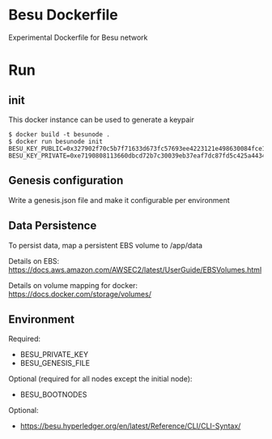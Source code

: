 # Besu Dockerfile
Experimental Dockerfile for Besu network

# Run

## init

This docker instance can be used to generate a keypair
```
$ docker build -t besunode .
$ docker run besunode init
BESU_KEY_PUBLIC=0x327902f70c5b7f71633d673fc57693ee4223121e498630084fce17d35cdedb8c6d4bce3fb6df1c4b57a10765195253fa91e2066538298de8f228addafe5b99d7
BESU_KEY_PRIVATE=0xe7190808113660dbcd72b7c30039eb37eaf7dc87fd5c425a4434ab0c3d1ec8b1
```

## Genesis configuration

Write a genesis.json file and make it configurable per environment

## Data Persistence

To persist data, map a persistent EBS volume to /app/data

Details on EBS: https://docs.aws.amazon.com/AWSEC2/latest/UserGuide/EBSVolumes.html

Details on volume mapping for docker: https://docs.docker.com/storage/volumes/

## Environment

Required:
 - BESU_PRIVATE_KEY
 - BESU_GENESIS_FILE

Optional (required for all nodes except the initial node):
 - BESU_BOOTNODES

Optional:
 - https://besu.hyperledger.org/en/latest/Reference/CLI/CLI-Syntax/
